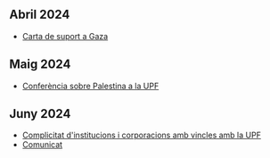 
## Abril 2024

* [Carta de suport a Gaza](https://docs.google.com/forms/d/e/1FAIpQLScy9FrFxASNClMutqdAOp7eLiAz9x9151tP2QjHuIXgqFImuQ/viewform)

## Maig 2024

* [Conferència sobre Palestina a la UPF](https://cat.upfpalestineconference.org)

## Juny 2024

* [Complicitat d'institucions i corporacions amb vincles amb la UPF](https://upfxpalestina.github.io/docs/entitats.pdf)
* [Comunicat](https://upfxpalestina.github.io/comunicat-2024-06-03/)

